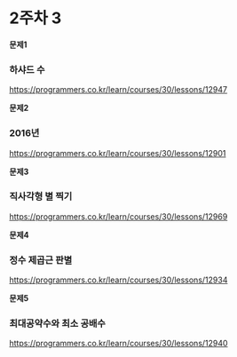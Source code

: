# 2주차 3 

**문제1** 

### 하샤드 수

https://programmers.co.kr/learn/courses/30/lessons/12947

**문제2**

### 2016년

https://programmers.co.kr/learn/courses/30/lessons/12901

**문제3**

### 직사각형 별 찍기

https://programmers.co.kr/learn/courses/30/lessons/12969

**문제4**

### 정수 제곱근 판별 

https://programmers.co.kr/learn/courses/30/lessons/12934

**문제5**

### 최대공약수와 최소 공배수

https://programmers.co.kr/learn/courses/30/lessons/12940